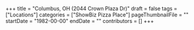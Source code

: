 +++
title = "Columbus, OH (2044 Crown Plaza Dr)"
draft = false
tags = ["Locations"]
categories = ["ShowBiz Pizza Place"]
pageThumbnailFile = ""
startDate = "1982-00-00"
endDate = ""
contributors = []
+++
